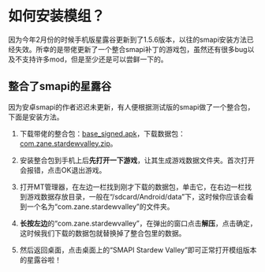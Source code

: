 # 如何安装模组？

因为今年2月份的时候手机版星露谷更新到了1.5.6版本，以往的smapi安装方法已经失效。所幸的是带佬更新了一个整合smapi补丁的游戏包，虽然还有很多bug以及不支持许多mod，但是至少还是可以尝鲜一下的。

## 整合了smapi的星露谷

因为安卓smapi的作者迟迟未更新，有人便根据测试版的smapi做了一个整合包，下面是安装方法。

1. 下载带佬的整合包：[base_signed.apk](https://drive.sysy.su/d/%E6%B8%B8%E6%88%8F/%E6%98%9F%E9%9C%B2%E8%B0%B7%E7%89%A9%E8%AF%AD/base_signed.apk?sign=hec9mplt6twHYdGVhPcxH7DSjLCApmFj-QHkPhhxg8M=:0)，下载数据包：[com.zane.stardewvalley.zip](https://drive.sysy.su/d/%E6%B8%B8%E6%88%8F/%E6%98%9F%E9%9C%B2%E8%B0%B7%E7%89%A9%E8%AF%AD/com.zane.stardewvalley.zip?sign=_Q-U7YiNpPNQe2m-4ak2rkYUocwRNkowmeWVWpv9cQI=:0)。

2. 安装整合包到手机上后**先打开一下游戏**，让其生成游戏数据文件夹。首次打开会报错，点击OK退出游戏。

3. 打开MT管理器，在左边一栏找到刚才下载的数据包，单击它，在右边一栏找到游戏数据存放目录，一般在“/sdcard/Android/data”下，这时候你应该会看到一个名为“com.zane.stardewvalley”的文件夹。

4. **长按左边**的“com.zane.stardewvalley”，在弹出的窗口点击**解压**，点击确定，这时候我们下载的数据包就替换掉了整合包里的数据。

5. 然后返回桌面，点击桌面上的“SMAPI Stardew Valley”即可正常打开模组版本的星露谷啦！